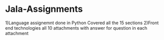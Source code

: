 # Jala-Assignments
1)Language assignemnt done in Python
Covered all the 15 sections
2)Front end technologies
all 10 attachments with answer for question in each attachment
